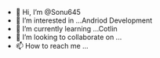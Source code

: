 - 👋 Hi, I’m @Sonu645
- 👀 I’m interested in ...Andriod Development
- 🌱 I’m currently learning ...Cotlin
- 💞️ I’m looking to collaborate on ...
- 📫 How to reach me ...

<!---
Sonu645/Sonu645 is a ✨ special ✨ repository because its `README.md` (this file) appears on your GitHub profile.
You can click the Preview link to take a look at your changes.
--->

